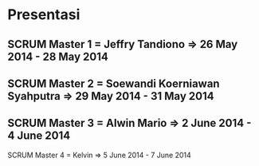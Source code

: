 Presentasi
==========
SCRUM Master 1 = Jeffry Tandiono
=> 26 May 2014 - 28 May 2014
----------
SCRUM Master 2 = Soewandi Koerniawan Syahputra
=> 29 May 2014 - 31 May 2014
----------
SCRUM Master 3 = Alwin Mario
=> 2 June 2014 - 4 June 2014
----------
SCRUM Master 4 = Kelvin
=> 5 June 2014 - 7 June 2014

